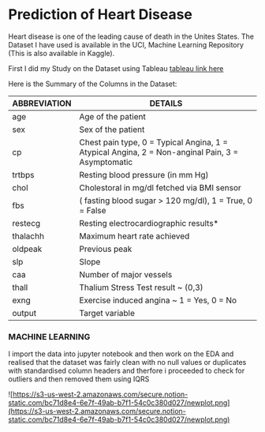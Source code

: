 # Prediction of Heart Disease

Heart disease is one of the leading cause of death in the Unites States. The Dataset I have used is available in the UCI, Machine Learning Repository (This is also available in Kaggle). 

First I did my Study on the Dataset using Tableau [ tableau link here ](https://public.tableau.com/profile/prebitha.staphney.abraham#!/vizhome/HeartDiseaseDatasetStudy/cardiaccatheterization?publish=yes)

Here is the Summary of the Columns in the Dataset:


|   ABBREVIATION    |                                          DETAILS                                               |    
|-------------------|------------------------------------------------------------------------------------------------|
|  age              |       Age of the patient                                                                       |
|  sex              |       Sex of the patient                                                                       |
|  cp               |Chest pain type, 0 = Typical Angina, 1 = Atypical Angina, 2 = Non-anginal Pain, 3 = Asymptomatic|
|  trtbps           |  Resting blood pressure (in mm Hg)                                                             |   
|  chol             |     Cholestoral in mg/dl fetched via BMI sensor                                                |
|  fbs              |     ( fasting blood sugar > 120 mg/dl), 1 = True, 0 = False                                    |
|  restecg          | Resting electrocardiographic results*                                                          |
|  thalachh         | Maximum heart rate achieved                                                                    |
|  oldpeak          | Previous peak                                                                                  |
|  slp              | Slope                                                                                          |
|  caa              | Number of major vessels                                                                        |
|  thall            | Thalium Stress Test result ~ (0,3)                                                             |
|  exng             | Exercise induced angina ~ 1 = Yes, 0 = No                                                      |
|  output           | Target variable                                                                                |


### MACHINE LEARNING 

I import the data into jupyter notebook and then work on the EDA and realised that the dataset was fairly clean with no null values or duplicates with standardised column headers and therfore i proceeded to check for outliers and then removed them using IQRS

![https://s3-us-west-2.amazonaws.com/secure.notion-static.com/bc71d8e4-6e7f-49ab-b7f1-54c0c380d027/newplot.png](https://s3-us-west-2.amazonaws.com/secure.notion-static.com/bc71d8e4-6e7f-49ab-b7f1-54c0c380d027/newplot.png)
